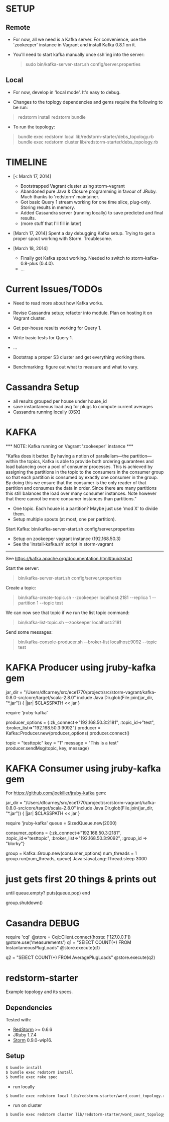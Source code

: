 # SETUP

## Remote

- For now, all we need is a Kafka server. For convenience, use the 'zookeeper' 
  instance in Vagrant and install Kafka 0.8.1 on it.

- You'll need to start kafka manually once ssh'ing into the server:
  > sudo bin/kafka-server-start.sh config/server.properties

## Local

- For now, develop in 'local mode'. It's easy to debug.

- Changes to the toplogy dependencies and gems require the following to be run:
 > redstorm install
 > redstorm bundle

- To run the topology:
 > bundle exec redstorm local lib/redstorm-starter/debs_topology.rb
 > bundle exec redstorm cluster lib/redstorm-starter/debs_topology.rb


# TIMELINE

- [< March 17, 2014]
  - Bootstrapped Vagrant cluster using storm-vagrant
  - Abandoned pure Java & Closure programming in favour of JRuby. Much thanks to 'redstorm' maintainer.
  - Got basic Query 1 stream working for one time slice, plug-only. Storing results in memory.
  - Added Cassandra server (running locally) to save predicted and final results.
  - (more stuff that I'll fill in later)

- [March 17, 2014] Spent a day debugging Kafka setup. Trying to get a proper spout working with Storm. Troublesome.

- [March 18, 2014]
  - Finally got Kafka spout working. Needed to switch to storm-kafka-0.8-plus (0.4.0).
  - ...

# Current Issues/TODOs

- Need to read more about how Kafka works.
- Revise Cassandra setup; refactor into module. Plan on hosting it on Vagrant cluster.
- Get per-house results working for Query 1.
- Write basic tests for Query 1.
- ...

- Bootstrap a proper S3 cluster and get everything working there.
- Benchmarking: figure out what to measure and what to vary.


# Cassandra Setup

- all results grouped per house under house_id
- save instantaneous load avg for plugs to compute current averages
- Cassandra running locally (OSX)

# KAFKA

*** NOTE: Kafka running on Vagrant 'zookeeper' instance ***

"Kafka does it better. By having a notion of parallelism—the partition—within the topics, Kafka is able to provide both ordering guarantees and load balancing over a pool of consumer processes. This is achieved by assigning the partitions in the topic to the consumers in the consumer group so that each partition is consumed by exactly one consumer in the group. By doing this we ensure that the consumer is the only reader of that partition and consumes the data in order. Since there are many partitions this still balances the load over many consumer instances. Note however that there cannot be more consumer instances than partitions."

- One topic. Each house is a partition? Maybe just use 'mod X' to divide them.
- Setup multiple spouts (at most, one per partition).

Start Kafka: bin/kafka-server-start.sh config/server.properties

- Setup on zookeeper vagrant instance (192.168.50.3)
- See the 'install-kafka.sh' script in storm-vagrant

---

See https://kafka.apache.org/documentation.html#quickstart

Start the server:
  > bin/kafka-server-start.sh config/server.properties

Create a topic:
  > bin/kafka-create-topic.sh --zookeeper localhost:2181 --replica 1 --partition 1 --topic test

We can now see that topic if we run the list topic command:
  > bin/kafka-list-topic.sh --zookeeper localhost:2181

Send some messages:
  > bin/kafka-console-producer.sh --broker-list localhost:9092 --topic test

# KAFKA Producer using jruby-kafka gem

  jar_dir = "/Users/dfcarney/src/ece1770/project/src/storm-vagrant/kafka-0.8.0-src/core/target/scala-2.8.0"
  include Java
  Dir.glob(File.join(jar_dir, "*.jar")) { |jar|
    $CLASSPATH << jar
  }

  require 'jruby-kafka'

  producer_options = {:zk_connect=>"192.168.50.3:2181", :topic_id=>"test", :broker_list=>"192.168.50.3:9092"} 
  producer = Kafka::Producer.new(producer_options)
  producer.connect()

  topic = "testtopic"
  key = "1"
  message = "This is a test"
  producer.sendMsg(topic, key, message)

# KAFKA Consumer using jruby-kafka gem

For https://github.com/joekiller/jruby-kafka gem:

  jar_dir = "/Users/dfcarney/src/ece1770/project/src/storm-vagrant/kafka-0.8.0-src/core/target/scala-2.8.0"
  include Java
  Dir.glob(File.join(jar_dir, "*.jar")) { |jar|
    $CLASSPATH << jar
  }

  require 'jruby-kafka'
  queue = SizedQueue.new(2000)

  consumer_options = {:zk_connect=>"192.168.50.3:2181", :topic_id=>"testtopic", :broker_list=>"192.168.50.3:9092", :group_id => "blorky"} 

  group = Kafka::Group.new(consumer_options)
  num_threads = 1
  group.run(num_threads, queue)
  Java::JavaLang::Thread.sleep 3000

  # just gets first 20 things & prints out
  until queue.empty?
    puts(queue.pop)
  end

  group.shutdown()

# Casandra DEBUG

  require 'cql'
  @store = Cql::Client.connect(hosts: ['127.0.0.1'])
  @store.use('measurements')
  q1 = "SElECT COUNT(*) FROM InstantaneousPlugLoads"
  @store.execute(q1)

  q2 = "SElECT COUNT(*) FROM AveragePlugLoads"
  @store.execute(q2)

# redstorm-starter

Example topology and its specs.

## Dependencies

Tested with:
- [RedStorm](https://github.com/colinsurprenant/redstorm) >= 0.6.6
- JRuby 1.7.4
- [Storm](https://github.com/nathanmarz/storm/) 0.9.0-wip16.

## Setup

```sh
$ bundle install
$ bundle exec redstorm install
$ bundle exec rake spec
```

- run locally

```sh
$ bundle exec redstorm local lib/redstorm-starter/word_count_topology.rb
```

- run on cluster

```sh
$ bundle exec redstorm cluster lib/redstorm-starter/word_count_topology.rb
```


